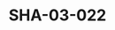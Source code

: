 ---
pid: SHA-03-022
title: SHA-03-022
language: en
collection: Sharhabil Ahmed
original_label: 
rights: Sharhabil Ahmed
location_of_original: Sharhabil Ahmed
photographer_or_studio: 
scanned_from: photograph 8.8 by 12.6
_date: '1991'
location: Khartoum
description: Concert Sharhabil Ahmed Muhammad Dallo Ibrahim Omer 'Adil Kukab
additional_notes: 
permission_display: 'yes'
on_server: 'no'
on_website: 'no'
permalink: /archive/en/sha-03-022.html
layout: photo-page
---